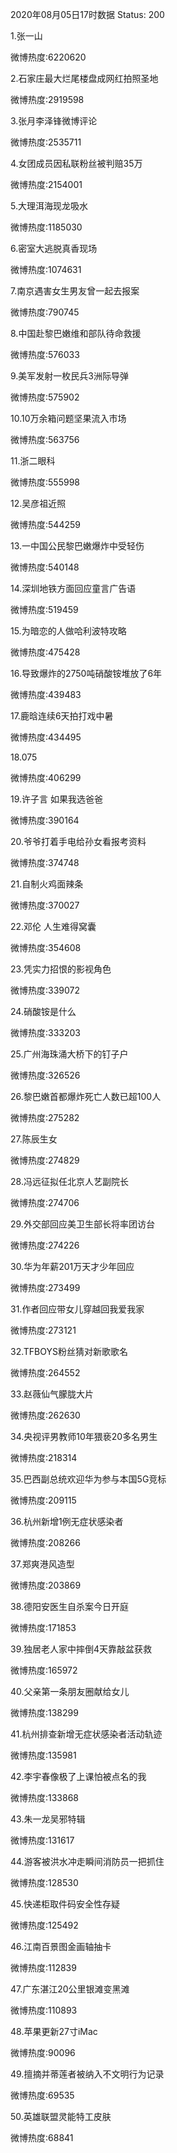 2020年08月05日17时数据
Status: 200

1.张一山

微博热度:6220620

2.石家庄最大烂尾楼盘成网红拍照圣地

微博热度:2919598

3.张月李泽锋微博评论

微博热度:2535711

4.女团成员因私联粉丝被判赔35万

微博热度:2154001

5.大理洱海现龙吸水

微博热度:1185030

6.密室大逃脱真香现场

微博热度:1074631

7.南京遇害女生男友曾一起去报案

微博热度:790745

8.中国赴黎巴嫩维和部队待命救援

微博热度:576033

9.美军发射一枚民兵3洲际导弹

微博热度:575902

10.10万余箱问题坚果流入市场

微博热度:563756

11.浙二眼科

微博热度:555998

12.吴彦祖近照

微博热度:544259

13.一中国公民黎巴嫩爆炸中受轻伤

微博热度:540148

14.深圳地铁方面回应童言广告语

微博热度:519459

15.为暗恋的人做哈利波特攻略

微博热度:475428

16.导致爆炸的2750吨硝酸铵堆放了6年

微博热度:439483

17.鹿晗连续6天拍打戏中暑

微博热度:434495

18.075

微博热度:406299

19.许子言 如果我选爸爸

微博热度:390164

20.爷爷打着手电给孙女看报考资料

微博热度:374748

21.自制火鸡面辣条

微博热度:370027

22.邓伦 人生难得窝囊

微博热度:354608

23.凭实力招恨的影视角色

微博热度:339072

24.硝酸铵是什么

微博热度:333203

25.广州海珠涌大桥下的钉子户

微博热度:326526

26.黎巴嫩首都爆炸死亡人数已超100人

微博热度:275282

27.陈辰生女

微博热度:274829

28.冯远征拟任北京人艺副院长

微博热度:274706

29.外交部回应美卫生部长将率团访台

微博热度:274226

30.华为年薪201万天才少年回应

微博热度:273499

31.作者回应带女儿穿越回我爱我家

微博热度:273121

32.TFBOYS粉丝猜对新歌歌名

微博热度:264552

33.赵薇仙气朦胧大片

微博热度:262630

34.央视评男教师10年猥亵20多名男生

微博热度:218314

35.巴西副总统欢迎华为参与本国5G竞标

微博热度:209115

36.杭州新增1例无症状感染者

微博热度:208266

37.郑爽港风造型

微博热度:203869

38.德阳安医生自杀案今日开庭

微博热度:171853

39.独居老人家中摔倒4天靠敲盆获救

微博热度:165972

40.父亲第一条朋友圈献给女儿

微博热度:138299

41.杭州排查新增无症状感染者活动轨迹

微博热度:135981

42.李宇春像极了上课怕被点名的我

微博热度:133868

43.朱一龙吴邪特辑

微博热度:131617

44.游客被洪水冲走瞬间消防员一把抓住

微博热度:128530

45.快递柜取件码安全性存疑

微博热度:125492

46.江南百景图金画轴抽卡

微博热度:112839

47.广东湛江20公里银滩变黑滩

微博热度:110893

48.苹果更新27寸iMac

微博热度:90096

49.擅摘并蒂莲者被纳入不文明行为记录

微博热度:69535

50.英雄联盟灵能特工皮肤

微博热度:68841

